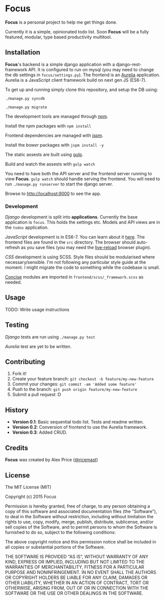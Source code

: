 # Focus

**Focus** is a personal project to help me get things done.

Currently it is a simple, opinionated todo list. Soon **Focus** will be
a fully featured, modular, type based productivity multitool.

## Installation

**Focus**'s backend is a simple django application with a
django-rest-framework API. It is configured to run on mysql (you may
need to change the db settings in `focus/settings.py`). The frontend is an
[Aurelia](http://aurelia.io/) application. Aurelia is a JavaScript client
framework build on next gen JS (ES6-7).

To get up and running simply clone this repository, and setup the DB using:

`./manage.py syncdb`

`./manage.py migrate`

The development tools are managed through [npm](https://www.npmjs.com/).

Install the *npm* packages with `npm install`

Frontend dependencies are managed with [jspm](http://jspm.io/).

Install the *bower* packages with `jspm install -y`

The static assests are built using [gulp](http://gulpjs.com/).

Build and watch the assests with `gulp watch`

You need to have both the API server and the frontend server running to view
**Focus**. `gulp watch` should handle serving the frontend. You will need to
run `./manage.py runserver` to start the django server.

Browse to [http://localhost:9000](http://localhost:9000) to see the app.

### Development

*Django* development is split into **applications**. Currently the base
application is `focus`. This holds the settings etc. Models and API views are
in the `todos` application.

*JavaScript* development is in ES6-7. You can learn about it
[here](https://babeljs.io/docs/learn-es6/). The frontend files are found in the
`src` directory. The browser should auto-refresh as you save files (you may
need the [live-reload](http://livereload.com/) browser plugin).

*CSS* development is using SCSS. Style files should be modularised where
necessary/sensible. I'm not following any particular style guide at the moment.
I might migrate the code to something while the codebase is small.

[Concise](http://concisecss.com/documentation/) modules are imported in
`frontend/scss/_framework.scss` as needed.

## Usage

TODO: Write usage instructions

## Testing

*Django* tests are run using `./manage.py test`

*Aurelia* test are yet to be written.

## Contributing

1. Fork it!
2. Create your feature branch: `git checkout -b feature/my-new-feature`
3. Commit your changes: `git commit -am 'Added some feature'`
4. Push to the branch: `git push origin feature/my-new-feature`
5. Submit a pull request :D

## History

- **Version 0.1**: Basic sequential todo list. Tests and readme written.
- **Version 0.2**: Conversion of frontend to use the Aurelia framework.
- **Version 0.3**: Added CRUD.

## Credits

**Focus** was created by Alex Price ([@ricemast](https://twitter.com/ricemast))

## License

The MIT License (MIT)

Copyright (c) 2015 Focus

Permission is hereby granted, free of charge, to any person obtaining a copy
of this software and associated documentation files (the "Software"), to deal
in the Software without restriction, including without limitation the rights
to use, copy, modify, merge, publish, distribute, sublicense, and/or sell
copies of the Software, and to permit persons to whom the Software is
furnished to do so, subject to the following conditions:

The above copyright notice and this permission notice shall be included in all
copies or substantial portions of the Software.

THE SOFTWARE IS PROVIDED "AS IS", WITHOUT WARRANTY OF ANY KIND, EXPRESS OR
IMPLIED, INCLUDING BUT NOT LIMITED TO THE WARRANTIES OF MERCHANTABILITY,
FITNESS FOR A PARTICULAR PURPOSE AND NONINFRINGEMENT. IN NO EVENT SHALL THE
AUTHORS OR COPYRIGHT HOLDERS BE LIABLE FOR ANY CLAIM, DAMAGES OR OTHER
LIABILITY, WHETHER IN AN ACTION OF CONTRACT, TORT OR OTHERWISE, ARISING FROM,
OUT OF OR IN CONNECTION WITH THE SOFTWARE OR THE USE OR OTHER DEALINGS IN THE
SOFTWARE.
